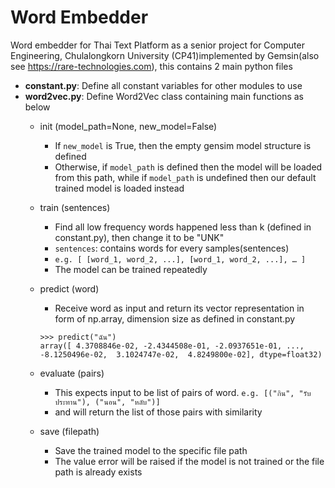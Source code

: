 # Word Embedder
Word embedder for Thai Text Platform as a senior project for Computer Engineering, Chulalongkorn University (CP41)implemented by Gemsin(also see https://rare-technologies.com), this contains 2 main python files
- **constant.py**: Define all constant variables for other modules to use
- **word2vec.py**: Define Word2Vec class containing main functions as below
    *   init (model_path=None, new_model=False)
        - If `new_model` is True, then the empty gensim model structure is defined
        - Otherwise, if `model_path` is defined then the model will be loaded from this path, while if `model_path` is undefined then our default trained model is loaded instead
    *	train (sentences)
        - Find all low frequency words happened less than k (defined in constant.py), then change it to be "UNK"
        - `sentences`: contains words for every samples(sentences)
        - `e.g. [ [word_1, word_2, ...], [word_1, word_2, ...], … ]`
        - The model can be trained repeatedly

    *	predict (word)
        - Receive word as input and return its vector representation in form of np.array, dimension size as defined in constant.py
        ```
        >>> predict("ฉัน")
        array([ 4.3708846e-02, -2.4344508e-01, -2.0937651e-01, ..., -8.1250496e-02,  3.1024747e-02,  4.8249800e-02], dtype=float32)
        ```
    *	evaluate (pairs)
        - This expects input to be list of pairs of word. `e.g. [("กิน", "รับประทาน"), ("นอน", "หลับ")]`
        - and will return the list of those pairs with similarity
    *	save (filepath)
        - Save the trained model to the specific file path
        - The value error will be raised if the model is not trained or the file path is already exists

